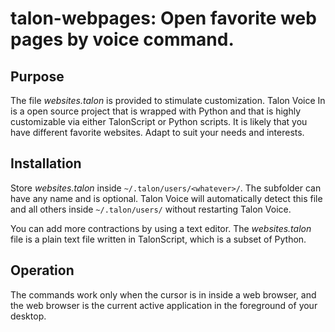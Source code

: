 # talon-webpages: Open favorite web pages by voice command.

## Purpose

The file *websites.talon* is provided to stimulate customization.
Talon Voice In is a open source project that is wrapped with Python and that is highly customizable via either TalonScript or Python scripts.
It is likely that you have different favorite websites.
Adapt to suit your needs and interests.

## Installation

Store *websites.talon* inside `~/.talon/users/<whatever>/`.
The subfolder <whatever> can have any name and is optional.
Talon Voice will automatically detect this file and all others inside `~/.talon/users/` without restarting Talon Voice.

You can add more contractions by using a text editor.
The *websites.talon* file is a plain text file written in TalonScript, which is a subset of Python.

## Operation

The commands work only when the cursor is in inside a web browser, and the web browser is the current active application in the foreground of your desktop.
